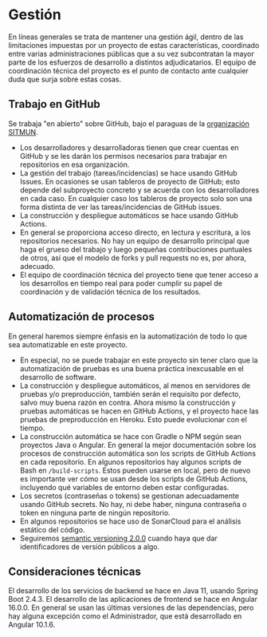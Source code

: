 # Gestión

En líneas generales se trata de mantener una gestión ágil, dentro de las limitaciones impuestas por un proyecto de estas características, coordinado entre varias administraciones públicas que a su vez subcontratan la mayor parte de los esfuerzos de desarrollo a distintos adjudicatarios. El equipo de coordinación técnica del proyecto es el punto de contacto ante cualquier duda que surja sobre estas cosas.

## Trabajo en GitHub

Se trabaja "en abierto" sobre GitHub, bajo el paraguas de la [organización SITMUN](https://github.com/sitmun).

- Los desarrolladores y desarrolladoras tienen que crear cuentas en GitHub y se les darán los permisos necesarios para trabajar en repositorios en esa organización.
- La gestión del trabajo (tareas/incidencias) se hace usando GitHub Issues. En ocasiones se usan tableros de proyecto de GitHub; esto depende del subproyecto concreto y se acuerda con los desarrolladores en cada caso. En cualquier caso los tableros de proyecto solo son una forma distinta de ver las tareas/incidencias de GitHub issues.
- La construcción y despliegue automáticos se hace usando GitHub Actions.
- En general se proporciona acceso directo, en lectura y escritura, a los repositorios necesarios. No hay un equipo de desarrollo principal que haga el grueso del trabajo y luego pequeñas contribuciones puntuales de otros, así que el modelo de forks y pull requests no es, por ahora, adecuado.
- El equipo de coordinación técnica del proyecto tiene que tener acceso a los desarrollos en tiempo real para poder cumplir su papel de coordinación y de validación técnica de los resultados.

## Automatización de procesos

En general haremos siempre énfasis en la automatización de todo lo que sea automatizable en este proyecto.

- En especial, no se puede trabajar en este proyecto sin tener claro que la automatización de pruebas es una buena práctica inexcusable en el desarrollo de software. 
- La construcción y despliegue automáticos, al menos en servidores de pruebas y/o preproducción, también serán el requisito por defecto, salvo muy buena razón en contra. Ahora mismo la construcción y pruebas automáticas se hacen en GitHub Actions, y el proyecto hace las pruebas de preproducción en Heroku. Esto puede evolucionar con el tiempo.
- La construcción automática se hace con Gradle o NPM según sean proyectos Java o Angular. En general la mejor documentación sobre los procesos de construcción automática son los scripts de GitHub Actions en cada repositorio. En algunos repositorios hay algunos scripts de Bash en `/build-scripts`. Estos pueden usarse en local, pero de nuevo es importante ver cómo se usan desde los scripts de GitHub Actions, incluyendo qué variables de entorno deben estar configuradas.
- Los secretos (contraseñas o tokens) se gestionan adecuadamente usando GitHub secrets. No hay, ni debe haber, ninguna contraseña o token en ninguna parte de ningún repositorio.
- En algunos repositorios se hace uso de SonarCloud para el análisis estático del código.
- Seguiremos [semantic versioning 2.0.0](https://semver.org) cuando haya que dar identificadores de versión públicos a algo.

## Consideraciones técnicas

El desarrollo de los servicios de backend se hace en Java 11, usando Spring Boot 2.4.3. 
El desarrollo de las aplicaciones de frontend se hace en Angular 16.0.0. 
En general se usan las últimas versiones de las dependencias, 
pero hay alguna excepción como el Administrador, que está desarrollado en Angular 10.1.6.
